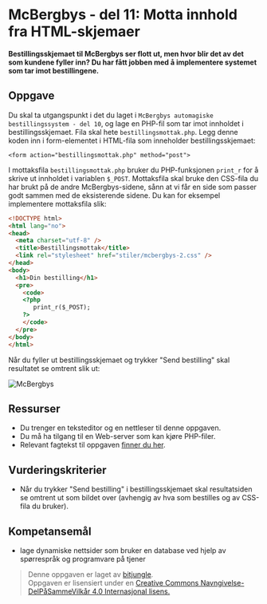 # McBergbys - del 11: Motta innhold fra HTML-skjemaer

**Bestillingsskjemaet til McBergbys ser flott ut, men hvor blir det av det som kundene fyller inn? Du har fått jobben med å implementere systemet som tar imot bestillingene.**

## Oppgave

Du skal ta utgangspunkt i det du laget i `McBergbys automagiske bestillingssystem - del 10`, og lage en PHP-fil som tar imot innholdet i bestillingsskjemaet. Fila skal hete `bestillingsmottak.php`. Legg denne koden inn i form-elementet i HTML-fila som inneholder bestillingsskjemaet:

`<form action="bestillingsmottak.php" method="post">`

I mottaksfila `bestillingsmottak.php` bruker du PHP-funksjonen `print_r` for å skrive ut innholdet i variablen `$_POST`. Mottaksfila skal bruke den CSS-fila du har brukt på de andre McBergbys-sidene, sånn at vi får en side som passer godt sammen med de eksisterende sidene. Du kan for eksempel implementere mottaksfila slik:

``` html
<!DOCTYPE html>
<html lang="no">
<head>
  <meta charset="utf-8" />
  <title>Bestillingsmottak</title>
  <link rel="stylesheet" href="stiler/mcbergbys-2.css" />
</head>
<body>
  <h1>Din bestilling</h1>
  <pre>
    <code>
    <?php 
       print_r($_POST);
    ?>
    </code>
  </pre>
</body> 
</html>
```

Når du fyller ut bestillingsskjemaet og trykker "Send bestilling" skal resultatet se omtrent slik ut:

![McBergbys](https://raw.githubusercontent.com/fagstoff/IT1/master/Bilder/mcbergbys-11.png)

## Ressurser

* Du trenger en teksteditor og en nettleser til denne oppgaven.
* Du må ha tilgang til en Web-server som kan kjøre PHP-filer.
* Relevant fagtekst til oppgaven [finner du her](https://github.com/fagstoff/IT1/blob/master/Fagtekster/databaser/04.%20PHP.md).

## Vurderingskriterier

* Når du trykker "Send bestilling" i bestillingsskjemaet skal resultatsiden se omtrent ut som bildet over (avhengig av hva som bestilles og av CSS-fila du bruker).

## Kompetansemål

* lage dynamiske nettsider som bruker en database ved hjelp av spørrespråk og programvare på tjener

>Denne oppgaven er laget av [bitjungle](https://github.com/bitjungle).  
>Oppgaven er lisensiert under en
>[Creative Commons Navngivelse-DelPåSammeVilkår 4.0 Internasjonal lisens.
](http://creativecommons.org/licenses/by-sa/4.0/)

